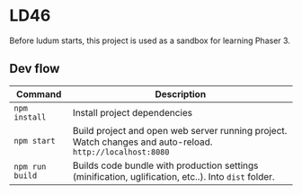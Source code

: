 # LD46

Before ludum starts, this project is used as a sandbox for learning Phaser 3.

## Dev flow

| Command | Description |
|---------|-------------|
| `npm install` | Install project dependencies |
| `npm start` | Build project and open web server running project. Watch changes and auto-reload. `http://localhost:8080` |
| `npm run build` | Builds code bundle with production settings (minification, uglification, etc..). Into `dist` folder. |

